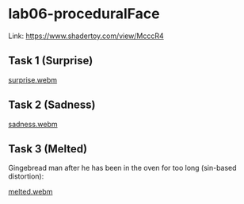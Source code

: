 # lab06-proceduralFace

Link: https://www.shadertoy.com/view/McccR4

## Task 1 (Surprise)

[surprise.webm](https://github.com/user-attachments/assets/c8d293b9-9b80-4235-be4d-b84783175238)

## Task 2 (Sadness)

[sadness.webm](https://github.com/user-attachments/assets/94a9f099-4024-4759-946c-fb2225f5b10c)

## Task 3 (Melted)

Gingebread man after he has been in the oven for too long (sin-based distortion):

[melted.webm](https://github.com/user-attachments/assets/f1604bc8-c8c0-4787-8369-46a189cbf767)
